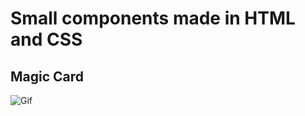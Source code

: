 # Small components made in HTML and CSS

## Magic Card 

![Gif](https://media1.giphy.com/media/jUIueTd3Hooha9yYY9/giphy.gif?cid=790b7611af41551e86d78aab3ba2f8a709ce2e58ef51bec1&rid=giphy.gif&ct=g)

